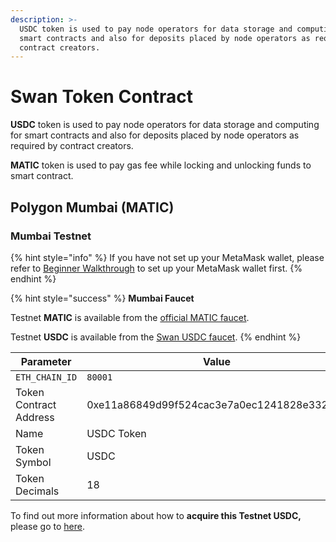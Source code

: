 ```yaml
---
description: >-
  USDC token is used to pay node operators for data storage and computing for
  smart contracts and also for deposits placed by node operators as required by
  contract creators.
---
```


# Swan Token Contract

**USDC** token is used to pay node operators for data storage and computing for smart contracts and also for deposits placed by node operators as required by contract creators.

**MATIC** token is used to pay gas fee while locking and unlocking funds to smart contract.

## Polygon Mumbai (MATIC) <a href="#polygon-matic" id="polygon-matic"></a>

### Mumbai Testnet <a href="#mumbai-testnet" id="mumbai-testnet"></a>

{% hint style="info" %}
If you have not set up your MetaMask wallet, please refer to [Beginner Walkthrough](../../getting-started/beginner-walkthrough/public-testnet/setup-metamask.md) to set up your MetaMask wallet first.
{% endhint %}

{% hint style="success" %}
**Mumbai Faucet**

Testnet **MATIC** is available from the [official MATIC faucet](https://faucet.polygon.technology).

Testnet **USDC** is available from the [Swan USDC faucet](https://calibration-faucet.filswan.com).
{% endhint %}

| Parameter              | Value                                      |
| ---------------------- | ------------------------------------------ |
| `ETH_CHAIN_ID`         | `80001`                                    |
| Token Contract Address | 0xe11a86849d99f524cac3e7a0ec1241828e332c62 |
| Name                   | USDC Token                                 |
| Token Symbol           | USDC                                       |
| Token Decimals         | 18                                         |



To find out more information about how to **acquire this Testnet USDC,** please go to [here](acquire-testnet-usdc.md).
